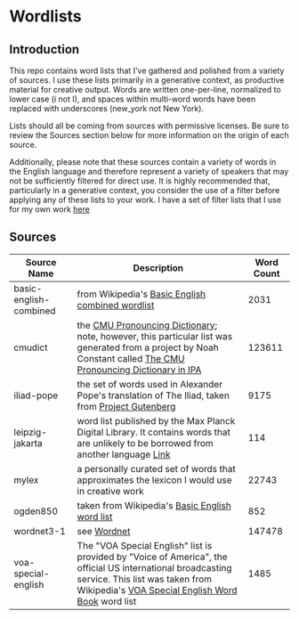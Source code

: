 # Wordlists

## Introduction

This repo contains word lists that I've gathered and polished
from a variety of sources. I use these lists primarily in a generative context,
as productive material for creative output. Words are written one-per-line, 
normalized to lower case (i not I), and spaces within multi-word words have been
replaced with underscores (new_york not New York).

Lists should all be coming from sources with permissive licenses. Be sure to
review the Sources section below for more information on the origin of each
source.

Additionally, please note that these sources contain a variety of words in the
English language and therefore represent a variety of speakers that may not be
sufficiently filtered for direct use. It is highly recommended that,
particularly in a generative context, you consider the use of a filter before
applying any of these lists to your work. I have a set of filter lists that I
use for my own work [here](https://github.com/bnspalding/filterwords)

## Sources

Source Name | Description | Word Count
----------- | ----------- | ----------
basic-english-combined | from Wikipedia's [Basic English combined wordlist](https://simple.wikipedia.org/wiki/Wikipedia:Basic_English_combined_wordlist) | 2031
cmudict | the [CMU Pronouncing Dictionary](http://www.speech.cs.cmu.edu/cgi-bin/cmudict); note, however, this particular list was generated from a project by Noah Constant called [The CMU Pronouncing Dictionary in IPA](https://people.umass.edu/nconstan/CMU-IPA) | 123611
iliad-pope | the set of words used in Alexander Pope's translation of The Iliad, taken from [Project Gutenberg](https://www.gutenberg.org/ebooks/6130) | 9175
leipzig-jakarta | word list published by the Max Planck Digital Library. It contains words that are unlikely to be borrowed from another language [Link](https://en.wikipedia.org/wiki/Leipzig%E2%80%93Jakarta_list) | 114
mylex | a personally curated set of words that approximates the lexicon I would use in creative work | 22743
ogden850 | taken from Wikipedia's [Basic English word list](https://en.wiktionary.org/wiki/Appendix:Basic_English_word_list) | 852
wordnet3-1 | see [Wordnet](https://wordnet.princeton.edu/) | 147478
voa-special-english | The "VOA Special English" list is provided by "Voice of America", the official US international broadcasting service. This list was taken from Wikipedia's [VOA Special English Word Book](https://simple.wikipedia.org/wiki/Wikipedia:VOA_Special_English_Word_Book) word list | 1485
